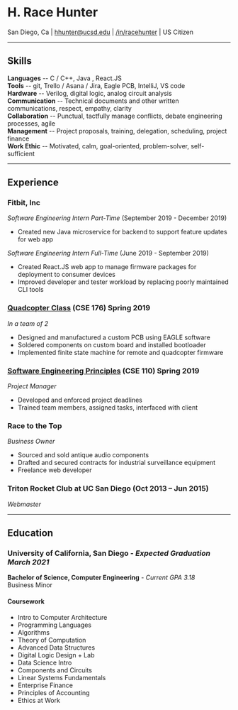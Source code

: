 # H. Race Hunter
San Diego, Ca | hhunter@ucsd.edu | [/in/racehunter](https://www.linkedin.com/in/racehunter/) | US Citizen

---

## Skills
**Languages** -- C / C++, Java , React.JS  
**Tools** -- git, Trello / Asana / Jira, Eagle PCB, IntelliJ, VS code  
**Hardware** -- Verilog, digital logic, analog circuit analysis  
**Communication**  -- Technical documents and other written communications, respect, empathy, clarity  
**Collaboration** -- Punctual, tactfully manage conflicts, debate engineering processes, agile  
**Management** -- Project proposals, training, delegation, scheduling, project finance  
**Work Ethic** -- Motivated, calm, goal-oriented, problem-solver, self-sufficient

---

## Experience
### **Fitbit, Inc**
*Software Engineering Intern Part-Time* (September 2019 - December 2019)
* Created new Java microservice for backend to support feature updates for web app

*Software Engineering Intern Full-Time* (June 2019 - September 2019)
* Created React.JS web app to manage firmware packages for deployment to consumer devices
* Improved developer and tester workload by replacing poorly maintained CLI tools

### **[Quadcopter Class](./Coursework/Quadcopter/)** (CSE 176) Spring 2019  
*In a team of 2*

* Designed and manufactured a custom PCB using EAGLE software
* Soldered components on custom board and installed bootloader
* Implemented finite state machine for remote and quadcopter firmware


### **[Software Engineering Principles](./Coursework/NERDs%20Documents)** (CSE 110) Spring 2019
*Project Manager*
* Developed and enforced project deadlines
* Trained team members, assigned tasks, interfaced with client


### **Race to the Top**
*Business Owner*
* Sourced and sold antique audio components
* Drafted and secured contracts for industrial surveillance equipment
* Freelance web developer

### **Triton Rocket Club** at UC San Diego (Oct 2013 – Jun 2015)
*Webmaster*

---

## Education
### University of California, San Diego - *Expected Graduation March 2021*
**Bachelor of Science, Computer Engineering** - *Current GPA 3.18*  
Business Minor  


#### Coursework
* Intro to Computer Architecture
* Programming Languages
* Algorithms
* Theory of Computation
* Advanced Data Structures
* Digital Logic Design + Lab
* Data Science Intro
* Components and Circuits
* Linear Systems Fundamentals
* Enterprise Finance
* Principles of Accounting
* Ethics at Work
